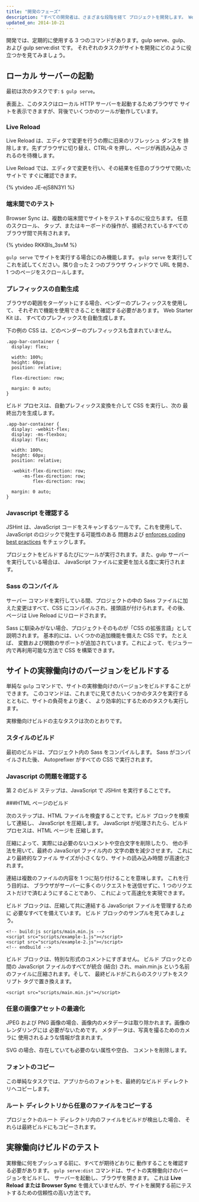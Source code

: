 ```yaml
---
title: "開発のフェーズ"
description: "すべての開発者は、さまざまな段階を経て プロジェクトを開発します。 Web Starter Kit は、開発の生産性を高め、 各フェーズのタスクの範囲を簡素化します。"
updated_on: 2014-10-21
---
```


<p class="intro">
  開発では、定期的に使用する 3 つのコマンドがあります。gulp serve、gulp、および gulp serve:dist です。  それぞれのタスクがサイトを開発にどのように役立つかを見てみましょう。
</p>



## ローカル サーバーの起動

最初は次のタスクです: `$ gulp serve`。

表面上、このタスクはローカル HTTP サーバーを起動するためブラウザで
サイトを表示できますが、背後でいくつかのツールが動作しています。

### Live Reload

Live Reload は、エディタで変更を行うの際に旧来のリフレッシュ ダンスを
排除します。先ずブラウザに切り替え、CTRL-R を押し、ページが再読み込み
されるのを待機します。

Live Reload では、エディタで変更を行い、その結果を任意のブラウザで開いたサイトで
すぐに確認できます。

{% ytvideo JE-ejS8N3YI %}

### 端末間でのテスト

Browser Sync は、複数の端末間でサイトをテストするのに役立ちます。 任意のスクロール、
タップ、またはキーボードの操作が、接続されているすべてのブラウザ間で共有されます。

{% ytvideo RKKBIs_3svM %}

`gulp serve` でサイトを実行する場合にのみ機能します。 `gulp serve` 
を実行してこれを試してください。隣り合った 2 つのブラウザ ウィンドウで URL を開き、
1 つのページをスクロールします。

### プレフィックスの自動生成

ブラウザの範囲をターゲットにする場合、ベンダーのプレフィックスを使用して、
それぞれで機能を使用できることを確認する必要があります。 Web Starter Kit は、
すべてのプレフィックスを自動生成します。

下の例の CSS は、どのベンダーのプレフィックスも含まれていません。

    .app-bar-container {
      display: flex;

      width: 100%;
      height: 60px;
      position: relative;

      flex-direction: row;

      margin: 0 auto;
    }

ビルド プロセスは、自動プレフィックス変換を介して CSS を実行し、次の
最終出力を生成します。

    .app-bar-container {
      display: -webkit-flex;
      display: -ms-flexbox;
      display: flex;

      width: 100%;
      height: 60px;
      position: relative;

      -webkit-flex-direction: row;
          -ms-flex-direction: row;
              flex-direction: row;

      margin: 0 auto;
    }

### Javascript を確認する

JSHint は、JavaScript コードをスキャンするツールです。これを使用して、JavaScript のロジックで発生する可能性のある
問題および [enforces coding best practices](http://www.jshint.com/docs/) をチェックします。

プロジェクトをビルドするたびにツールが実行されます。また、gulp サーバーを実行している場合は、
JavaScript ファイルに変更を加える度に実行されます。

### Sass のコンパイル

サーバー コマンドを実行している間、プロジェクトの中の Sass 
ファイルに加えた変更はすべて、CSS にコンパイルされ、接頭語が付けられます。その後、
ページは Live Reload にリロードされます。

Sass に馴染みがない場合、プロジェクトそのものが「CSS 
の拡張言語」として説明されます。 基本的には、いくつかの追加機能を備えた CSS です。 たとえば、
変数および関数のサポートが追加されています。これによって、モジュラー内で再利用可能な方法で 
CSS を構築できます。

## サイトの実稼働向けのバージョンをビルドする

単純な `gulp`
コマンドで、サイトの実稼働向けのバージョンをビルドすることができます。 このコマンドは、これまでに見てきたいくつかのタスクを実行するとともに、サイトの負荷をより速く、
より効率的にするためのタスクも実行します。

実稼働向けビルドの主なタスクは次のとおりです。

### スタイルのビルド

最初のビルドは、プロジェクト内の Sass をコンパイルします。 Sass がコンパイルされた後、
Autoprefixer がすべての CSS で実行されます。

### Javascript の問題を確認する

第 2 のビルド ステップは、JavaScript で JSHint を実行することです。

###HTML ページのビルド

次のステップは、HTML ファイルを検査することです。ビルド ブロックを検索して連結し、
JavaScript を圧縮します。 JavaScript が処理されたら、ビルド プロセスは、HTML ページを
圧縮します。

圧縮によって、実際には必要のないコメントや空白文字を削除したり、
他の手法を用いて、最終の JavaScript ファイル内の
文字の数を減少させます。 これにより最終的なファイル サイズが小さくなり、サイトの読み込み時間
が高速化されます。

連結は複数のファイルの内容を 1 つに貼り付けることを意味します。 これを行う目的は、
ブラウザがサーバーに多くのリクエストを送信せずに、1 つのリクエストだけで済むようにすることであり、
これによって高速化を実現できます。

ビルド ブロックは、圧縮して共に連結する JavaScript ファイルを管理するために
必要なすべてを備えています。 ビルド ブロックのサンプルを見てみましょう。

    <!-- build:js scripts/main.min.js -->
    <script src="scripts/example-1.js"></script>
    <script src="scripts/example-2.js"></script>
    <!-- endbuild -->

ビルド ブロックは、特別な形式のコメントにすぎません。
ビルド ブロックとの間の JavaScript ファイルのすべてが統合
 (結合) され、main.min.js という名前のファイルに圧縮されます。そして、
最終ビルドがこれらのスクリプトをスクリプト タグで置き換えます。

    <script src="scripts/main.min.js"></script>

### 任意の画像アセットの最適化

JPEG および PNG 画像の場合、画像内のメタデータは取り除かれます。画像のレンダリングには
必要がないためです。 メタデータは、写真を撮るためのカメラに
使用されるような情報が含まれます。

SVG の場合、存在していても必要のない属性や空白、
コメントを削除します。

### フォントのコピー

この単純なタスクでは、アプリからのフォントを、最終的なビルド ディレクトリへコピーします。

### ルート ディレクトリから任意のファイルをコピーする

プロジェクトのルート ディレクトリ内のファイルをビルドが検出した場合、
それらは最終ビルドにもコピーされます。

## 実稼働向けビルドのテスト

実稼働に何をプッシュする前に、すべてが期待どおりに
動作することを確認する必要があります。 `gulp serve:dist` コマンドは、サイトの実稼働向けのバージョンをビルドし、
サーバーを起動し、ブラウザを開きます。 これは **Live Reload または 
Browser Sync** を備えていませんが、サイトを展開する前にテストするための信頼性の高い方法です。


